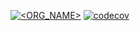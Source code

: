 [![<ORG_NAME>](https://circleci.com/gh/vzschool/ad340.svg?style=svg)](https://app.circleci.com/pipelines/github/vzschool/ad340)
[![codecov](https://codecov.io/gh/vzschool/ad340/branch/master/graph/badge.svg?token=FATJ7SV4IW)](https://codecov.io/gh/vzschool/ad340)

